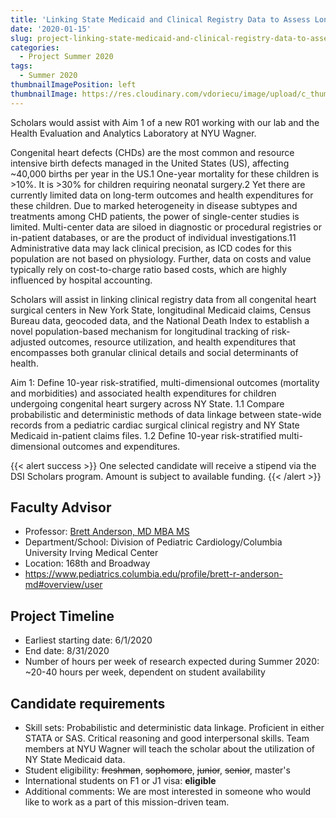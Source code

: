```yaml
---
title: 'Linking State Medicaid and Clinical Registry Data to Assess Long-Term Outcomes for Children with Congenital Heart Disease'
date: '2020-01-15'
slug: project-linking-state-medicaid-and-clinical-registry-data-to-assess-long-term-outcomes-for-children-with-congenital-heart-disease
categories:
  - Project Summer 2020
tags:
  - Summer 2020
thumbnailImagePosition: left
thumbnailImage: https://res.cloudinary.com/vdoriecu/image/upload/c_thumb,w_200,g_face/v1579110178/construction_c6dqbd.png
---
```

Scholars would assist with Aim 1 of a new R01 working with our lab and the Health Evaluation and Analytics Laboratory at NYU Wagner.

Congenital heart defects (CHDs) are the most common and resource intensive birth defects managed in the United States (US), affecting ~40,000 births per year in the US.1  One-year mortality for these children is >10%.  It is >30% for children requiring neonatal surgery.2  Yet there are currently limited data on long-term outcomes and health expenditures for these children.  Due to marked heterogeneity in disease subtypes and treatments among CHD patients, the power of single-center studies is limited.  Multi-center data are siloed in diagnostic or procedural registries or in-patient databases, or are the product of individual investigations.11  Administrative data may lack clinical precision, as ICD codes for this population are not based on physiology.  Further, data on costs and value typically rely on cost-to-charge ratio based costs, which are highly influenced by hospital accounting.  

<!--more-->

Scholars will assist in linking clinical registry data from all congenital heart surgical centers in New York State, longitudinal Medicaid claims, Census Bureau data, geocoded data, and the National Death Index to establish a novel population-based mechanism for longitudinal tracking of risk-adjusted outcomes, resource utilization, and health expenditures that encompasses both granular clinical details and social determinants of health.  

Aim 1: Define 10-year risk-stratified, multi-dimensional outcomes (mortality and morbidities) and associated health expenditures for children undergoing congenital heart surgery across NY State. 
1.1        Compare probabilistic and deterministic methods of data linkage between state-wide records from a pediatric cardiac surgical clinical registry and NY State Medicaid in-patient claims files.
1.2        Define 10-year risk-stratified multi-dimensional outcomes and expenditures.

{{< alert success >}}
One selected candidate will receive a stipend via the DSI Scholars program. Amount is subject to available funding.
{{< /alert >}}

## Faculty Advisor
+ Professor: [Brett Anderson, MD MBA MS](NA)
+ Department/School: Division of Pediatric Cardiology/Columbia University Irving Medical Center
+ Location: 168th and Broadway
+ https://www.pediatrics.columbia.edu/profile/brett-r-anderson-md#overview/user

## Project Timeline
+ Earliest starting date: 6/1/2020
+ End date: 8/31/2020
+ Number of hours per week of research expected during Summer 2020: ~20-40 hours per week, dependent on student availability

## Candidate requirements
+ Skill sets: Probabilistic and deterministic data linkage.  Proficient in either STATA or SAS.  Critical reasoning and good interpersonal skills.  Team members at NYU Wagner will teach the scholar about the utilization of NY State Medicaid data.
+ Student eligibility: ~~freshman~~, ~~sophomore~~, ~~junior~~, ~~senior~~, master's
+ International students on F1 or J1 visa: **eligible**
+ Additional comments: We are most interested in someone who would like to work as a part of this mission-driven team.

